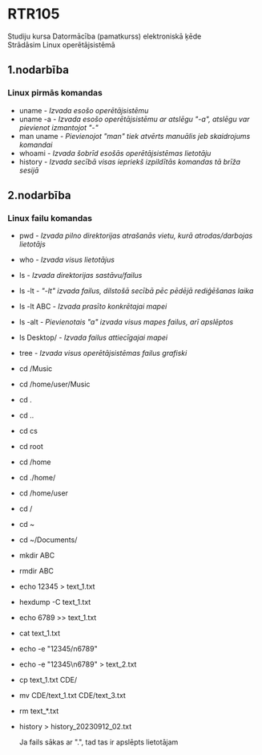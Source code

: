 # RTR105
Studiju kursa Datormācība (pamatkurss) elektroniskā ķēde  
Strādāsim Linux operētājsistēmā
  
  ## 1.nodarbība  
      
  ### Linux pirmās komandas

  - uname _- Izvada esošo operētājsistēmu_
  - uname -a _- Izvada esošo operētājsistēmu ar atslēgu "-a", atslēgu var pievienot izmantojot "-"_
  - man uname _- Pievienojot "man" tiek atvērts manuālis jeb skaidrojums komandai_
  - whoami _- Izvada šobrīd esošās operētājsistēmas lietotāju_
  - history _- Izvada secībā visas iepriekš izpildītās komandas tā brīža sesijā_

  ## 2.nodarbība   
      
  ### Linux failu komandas
- pwd _- Izvada pilno direktorijas atrašanās vietu, kurā atrodas/darbojas lietotājs_
- who  _- Izvada visus lietotājus_
- ls _- Izvada direktorijas sastāvu/failus_
- ls -lt _- "-lt" izvada failus, dilstošā secībā pēc pēdējā rediģēšanas laika_
- ls -lt ABC _- Izvada prasīto konkrētajai mapei_
- ls -alt _- Pievienotais "a" izvada visus mapes failus, arī apslēptos_
- ls Desktop/ _- Izvada failus attiecīgajai mapei_
- tree _- Izvada visus operētājsistēmas failus grafiski_
- cd /Music
- cd /home/user/Music
- cd .
- cd ..
- cd cs
- cd root
- cd /home
- cd ./home/
- cd /home/user
- cd /
- cd ~
- cd ~/Documents/
- mkdir ABC
- rmdir ABC
- echo 12345 > text_1.txt
- hexdump -C text_1.txt 
- echo 6789 >> text_1.txt
- cat text_1.txt 
- echo -e "12345/n6789"
- echo -e "12345\n6789" > text_2.txt
- cp text_1.txt CDE/
- mv CDE/text_1.txt CDE/text_3.txt 
- rm text_*.txt
- history > history_20230912_02.txt
    
  Ja fails sākas ar ".", tad tas ir apslēpts lietotājam
